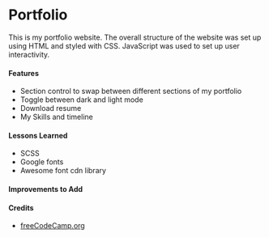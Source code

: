 # Portfolio
This is my portfolio website. The overall structure of the website was set up using HTML and styled with CSS. JavaScript was used to set up user interactivity.

<h4>Features</h4>
  <ul>
    <li>Section control to swap between different sections of my portfolio
    <li>Toggle between dark and light mode
    <li>Download resume
    <li>My Skills and timeline
  </ul>

<h4>Lessons Learned</h4>
  <ul>
    <li>SCSS
    <li>Google fonts
    <li>Awesome font cdn library
  </ul>

<h4>Improvements to Add</h4>
  <ul>
  </ul>

<h4>Credits</h4>
  <ul>
    <li><a href="https://www.youtube.com/watch?v=xV7S8BhIeBo">freeCodeCamp.org</a>
  </ul>
